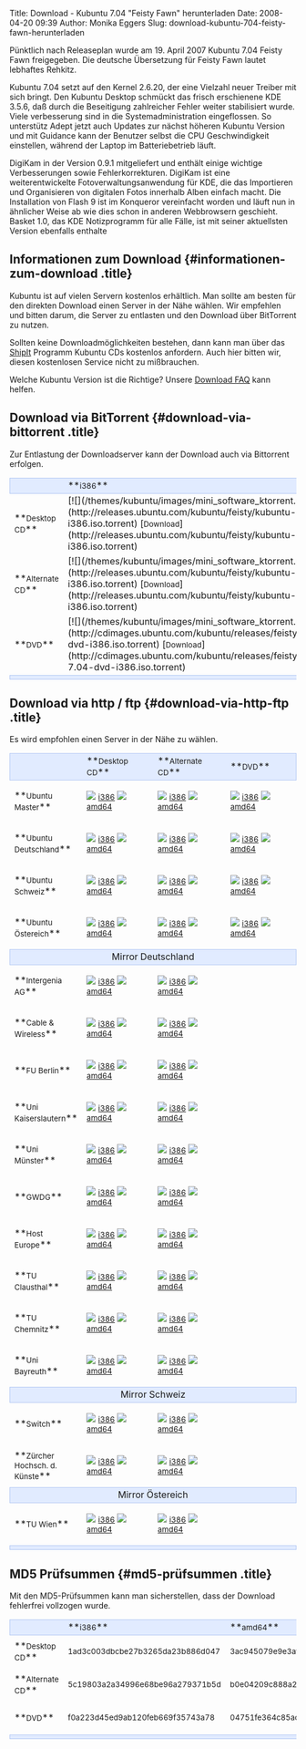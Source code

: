 Title: Download - Kubuntu 7.04 "Feisty Fawn" herunterladen
Date: 2008-04-20 09:39
Author: Monika Eggers
Slug: download-kubuntu-704-feisty-fawn-herunterladen

Pünktlich nach Releaseplan wurde am 19. April 2007 Kubuntu 7.04 Feisty
Fawn freigegeben. Die deutsche Übersetzung für Feisty Fawn lautet
lebhaftes Rehkitz.

Kubuntu 7.04 setzt auf den Kernel 2.6.20, der eine Vielzahl neuer
Treiber mit sich bringt. Den Kubuntu Desktop schmückt das frisch
erschienene KDE 3.5.6, daß durch die Beseitigung zahlreicher Fehler
weiter stabilisiert wurde. Viele verbesserung sind in die
Systemadministration eingeflossen. So unterstütz Adept jetzt auch
Updates zur nächst höheren Kubuntu Version und mit Guidance kann der
Benutzer selbst die CPU Geschwindigkeit einstellen, während der Laptop
im Batteriebetrieb läuft.


DigiKam in der Version 0.9.1 mitgeliefert und enthält einige wichtige
Verbesserungen sowie Fehlerkorrekturen. DigiKam ist eine
weiterentwickelte Fotoverwaltungsanwendung für KDE, die das Importieren
und Organisieren von digitalen Fotos innerhalb Alben einfach macht. Die
Installation von Flash 9 ist im Konqueror vereinfacht worden und läuft
nun in ähnlicher Weise ab wie dies schon in anderen Webbrowsern
geschieht. Basket 1.0, das KDE Notizprogramm für alle Fälle, ist mit
seiner aktuellsten Version ebenfalls enthalte


Informationen zum Download {#informationen-zum-download .title}
--------------------------


Kubuntu ist auf vielen Servern kostenlos erhältlich. Man sollte am
besten für den direkten Download einen Server in der Nähe wählen. Wir
empfehlen und bitten darum, die Server zu entlasten und den Download
über BitTorrent zu nutzen.


Sollten keine Downloadmöglichkeiten bestehen, dann kann man über das
[ShipIt](https://shipit.kubuntu.org/ "ShipIt") Programm Kubuntu CDs
kostenlos anfordern. Auch hier bitten wir, diesen kostenlosen Service
nicht zu mißbrauchen. 


Welche Kubuntu Version ist die Richtige? Unsere [Download
FAQ](/download/faq "Download FAQ") kann helfen.


Download via BitTorrent {#download-via-bittorrent .title}
-----------------------


Zur Entlastung der Downloadserver kann der Download auch via Bittorrent
erfolgen.


<table width="500" cellpadding="2" cellspacing="2">


<tbody>


<tr style="background-color:#e1ebff;border: solid 1px #b3c8f3;">


<td width="200" align="left">
</td>


<td width="150" align="left">
**<small>i386</small>**

</td>


<td width="150" align="left">
**<small>amd64</small>**

</td>


</tr>


<tr class="even">


<td>
**<small>Desktop CD</small>**

</td>


<td>
[![](/themes/kubuntu/images/mini_software_ktorrent.png)](http://releases.ubuntu.com/kubuntu/feisty/kubuntu-7.04-desktop-i386.iso.torrent)
[<small>Download</small>](http://releases.ubuntu.com/kubuntu/feisty/kubuntu-7.04-desktop-i386.iso.torrent)

</td>


<td>
[![](/themes/kubuntu/images/mini_software_ktorrent.png)](http://releases.ubuntu.com/kubuntu/feisty/kubuntu-7.04-desktop-amd64.iso.torrent)
[<small>Download</small>](http://releases.ubuntu.com/kubuntu/feisty/kubuntu-7.04-desktop-amd64.iso.torrent)

</td>


</tr>


<tr class="odd">


<td>
**<small>Alternate CD</small>**

</td>


<td>
[![](/themes/kubuntu/images/mini_software_ktorrent.png)](http://releases.ubuntu.com/kubuntu/feisty/kubuntu-7.04-alternate-i386.iso.torrent)
[<small>Download</small>](http://releases.ubuntu.com/kubuntu/feisty/kubuntu-7.04-alternate-i386.iso.torrent)

</td>


<td>
[![](/themes/kubuntu/images/mini_software_ktorrent.png)](http://releases.ubuntu.com/kubuntu/feisty/kubuntu-7.04-alternate-amd64.iso.torrent)
[<small>Download</small>](http://releases.ubuntu.com/kubuntu/feisty/kubuntu-7.04-alternate-amd64.iso.torrent)

</td>


</tr>


<tr class="even">


<td>
**<small>DVD</small>**

</td>


<td>
[![](/themes/kubuntu/images/mini_software_ktorrent.png)](http://cdimages.ubuntu.com/kubuntu/releases/feisty/kubuntu-7.04-dvd-i386.iso.torrent)
[<small>Download</small>](http://cdimages.ubuntu.com/kubuntu/releases/feisty/release/kubuntu-7.04-dvd-i386.iso.torrent)

</td>


<td>
[![](/themes/kubuntu/images/mini_software_ktorrent.png)](http://cdimages.ubuntu.com/kubuntu/releases/feisty/kubuntu-7.04-dvd-amd64.iso.torrent)
[<small>Download</small>](http://cdimages.ubuntu.com/kubuntu/releases/feisty/release/kubuntu-7.04-dvd-amd64.iso.torrent)

</td>


</tr>


<tr style="background-color:#e1ebff;border: solid 1px #b3c8f3;">


<td colspan="4" align="left">
</td>


</tr>


</tbody>


</table>

  


Download via http / ftp {#download-via-http-ftp .title}
-----------------------


Es wird empfohlen einen Server in der Nähe zu wählen.


<table width="100%" cellpadding="2" cellspacing="2">


<tbody>


<tr style="background-color:#e1ebff;border: solid 1px #b3c8f3;">


<td align="left">
</td>


<td width="150" align="left">
**<small>Desktop CD</small>**

</td>


<td width="150" align="left">
**<small>Alternate CD</small>**

</td>


<td width="150" align="left">
**<small>DVD</small>**

</td>


</tr>


<tr class="even">


<td>
**<small>Ubuntu Master</small>**

</td>


<td>

[![](/themes/kubuntu/images/mini_download.png)](http://releases.ubuntu.com/kubuntu/feisty/kubuntu-7.04-desktop-i386.iso)
[<small>i386</small>](http://releases.ubuntu.com/kubuntu/feisty/kubuntu-7.04-desktop-i386.iso)
[![](/themes/kubuntu/images/mini_download.png)](http://releases.ubuntu.com/kubuntu/feisty/kubuntu-7.04-desktop-amd64.iso)
[<small>amd64</small>](http://releases.ubuntu.com/kubuntu/feisty/kubuntu-7.04-desktop-amd64.iso)


</td>


<td>

[![](/themes/kubuntu/images/mini_download.png)](http://releases.ubuntu.com/kubuntu/feisty/kubuntu-7.04-alternate-i386.iso)
[<small>i386</small>](http://releases.ubuntu.com/kubuntu/feisty/kubuntu-7.04-alternate-i386.iso)
[![](/themes/kubuntu/images/mini_download.png)](http://releases.ubuntu.com/kubuntu/feisty/kubuntu-7.04-alternate-amd64.iso)
[<small>amd64</small>](http://releases.ubuntu.com/kubuntu/feisty/kubuntu-7.04-alternate-amd64.iso)


</td>


<td>

[![](/themes/kubuntu/images/mini_download.png)](http://cdimages.ubuntu.com/kubuntu/releases/feisty/release/kubuntu-7.04-dvd-i386.iso)
[<small>i386</small>](http://cdimages.ubuntu.com/kubuntu/releases/feisty/release/kubuntu-7.04-dvd-i386.iso)
[![](/themes/kubuntu/images/mini_download.png)](http://cdimages.ubuntu.com/kubuntu/releases/feisty/release/kubuntu-7.04-dvd-amd64.iso)
[<small>amd64</small>](http://cdimages.ubuntu.com/kubuntu/releases/feisty/release/kubuntu-7.04-dvd-amd64.iso)


</td>


</tr>


<tr class="odd">


<td>
**<small>Ubuntu Deutschland</small>**

</td>


<td>

[![](/themes/kubuntu/images/mini_download.png)](http://de.releases.ubuntu.com/kubuntu/feisty/kubuntu-7.04-desktop-i386.iso)
[<small>i386</small>](http://de.releases.ubuntu.com/kubuntu/feisty/kubuntu-7.04-desktop-i386.iso)
[![](/themes/kubuntu/images/mini_download.png)](http://de.releases.ubuntu.com/kubuntu/feisty/kubuntu-7.04-desktop-amd64.iso)
[<small>amd64</small>](http://de.releases.ubuntu.com/kubuntu/feisty/kubuntu-7.04-desktop-amd64.iso)


</td>


<td>

[![](/themes/kubuntu/images/mini_download.png)](http://de.releases.ubuntu.com/kubuntu/feisty/kubuntu-7.04-alternate-i386.iso)
[<small>i386</small>](http://de.releases.ubuntu.com/kubuntu/feisty/kubuntu-7.04-alternate-i386.iso)
[![](/themes/kubuntu/images/mini_download.png)](http://de.releases.ubuntu.com/kubuntu/feisty/kubuntu-7.04-alternate-amd64.iso)
[<small>amd64</small>](http://de.releases.ubuntu.com/kubuntu/feisty/kubuntu-7.04-alternate-amd64.iso)


</td>


<td>

[![](/themes/kubuntu/images/mini_download.png)](http://de.cdimages.ubuntu.com/kubuntu/releases/feisty/release/kubuntu-7.04-dvd-i386.iso)
[<small>i386</small>](http://de.cdimages.ubuntu.com/kubuntu/releases/feisty/release/kubuntu-7.04-dvd-i386.iso)
[![](/themes/kubuntu/images/mini_download.png)](http://de.cdimages.ubuntu.com/kubuntu/releases/feisty/release/kubuntu-7.04-dvd-amd64.iso)
[<small>amd64</small>](http://de.cdimages.ubuntu.com/kubuntu/releases/feisty/release/kubuntu-7.04-dvd-amd64.iso)


</td>


</tr>


<tr class="even">


<td>
**<small>Ubuntu Schweiz</small>**

</td>


<td>

[![](/themes/kubuntu/images/mini_download.png)](http://ch.releases.ubuntu.com/kubuntu/feisty/kubuntu-7.04-desktop-i386.iso)
[<small>i386</small>](http://ch.releases.ubuntu.com/kubuntu/feisty/kubuntu-7.04-desktop-i386.iso)
[![](/themes/kubuntu/images/mini_download.png)](http://ch.releases.ubuntu.com/kubuntu/feisty/kubuntu-7.04-desktop-amd64.iso)
[<small>amd64</small>](http://ch.releases.ubuntu.com/kubuntu/feisty/kubuntu-7.04-desktop-amd64.iso)


</td>


<td>

[![](/themes/kubuntu/images/mini_download.png)](http://ch.releases.ubuntu.com/kubuntu/feisty/kubuntu-7.04-alternate-i386.iso)
[<small>i386</small>](http://ch.releases.ubuntu.com/kubuntu/feisty/kubuntu-7.04-alternate-i386.iso)
[![](/themes/kubuntu/images/mini_download.png)](http://ch.releases.ubuntu.com/kubuntu/feisty/kubuntu-7.04-alternate-amd64.iso)
[<small>amd64</small>](http://ch.releases.ubuntu.com/kubuntu/feisty/kubuntu-7.04-alternate-amd64.iso)


</td>


<td>

[![](/themes/kubuntu/images/mini_download.png)](http://ch.cdimages.ubuntu.com/kubuntu/releases/feisty/release/kubuntu-7.04-dvd-i386.iso)
[<small>i386</small>](http://ch.cdimages.ubuntu.com/kubuntu/releases/feisty/release/kubuntu-7.04-dvd-i386.iso)
[![](/themes/kubuntu/images/mini_download.png)](http://ch.cdimages.ubuntu.com/kubuntu/releases/feisty/release/kubuntu-7.04-dvd-amd64.iso)
[<small>amd64</small>](http://ch.cdimages.ubuntu.com/kubuntu/releases/feisty/release/kubuntu-7.04-dvd-amd64.iso)


</td>


</tr>


<tr class="odd">


<td>
**<small>Ubuntu Östereich</small>**

</td>


<td>

[![](/themes/kubuntu/images/mini_download.png)](http://at.releases.ubuntu.com/kubuntu/feisty/kubuntu-7.04-desktop-i386.iso)
[<small>i386</small>](http://at.releases.ubuntu.com/kubuntu/feisty/kubuntu-7.04-desktop-i386.iso)
[![](/themes/kubuntu/images/mini_download.png)](http://at.releases.ubuntu.com/kubuntu/feisty/kubuntu-7.04-desktop-amd64.iso)
[<small>amd64</small>](http://at.releases.ubuntu.com/kubuntu/feisty/kubuntu-7.04-desktop-amd64.iso)


</td>


<td>

[![](/themes/kubuntu/images/mini_download.png)](http://at.releases.ubuntu.com/kubuntu/feisty/kubuntu-7.04-alternate-i386.iso)
[<small>i386</small>](http://at.releases.ubuntu.com/kubuntu/feisty/kubuntu-7.04-alternate-i386.iso)
[![](/themes/kubuntu/images/mini_download.png)](http://at.releases.ubuntu.com/kubuntu/feisty/kubuntu-7.04-alternate-amd64.iso)
[<small>amd64</small>](http://at.releases.ubuntu.com/kubuntu/feisty/kubuntu-7.04-alternate-amd64.iso)


</td>


<td>

[![](/themes/kubuntu/images/mini_download.png)](http://at.cdimages.ubuntu.com/kubuntu/releases/feisty/release/kubuntu-7.04-dvd-i386.iso)
[<small>i386</small>](http://at.cdimages.ubuntu.com/kubuntu/releases/feisty/release/kubuntu-7.04-dvd-i386.iso)
[![](/themes/kubuntu/images/mini_download.png)](http://at.cdimages.ubuntu.com/kubuntu/releases/feisty/release/kubuntu-7.04-dvd-amd64.iso)
[<small>amd64</small>](http://at.cdimages.ubuntu.com/kubuntu/releases/feisty/release/kubuntu-7.04-dvd-amd64.iso)


</td>


</tr>


<tr style="background-color:#e1ebff;border: solid 1px #b3c8f3;">


<td colspan="4" align="center">
Mirror Deutschland

</td>


</tr>


<tr class="even">


<td>
**<small>Intergenia AG</small>**

</td>


<td>

[![](/themes/kubuntu/images/mini_download.png)](http://ubuntu.intergenia.de/releases/kubuntu/feisty/kubuntu-7.04-desktop-i386.iso)
[<small>i386</small>](http://ubuntu.intergenia.de/releases/kubuntu/feisty/kubuntu-7.04-desktop-i386.iso)
[![](/themes/kubuntu/images/mini_download.png)](http://ubuntu.intergenia.de/releases/kubuntu/feisty/kubuntu-7.04-desktop-amd64.iso)
[<small>amd64</small>](http://ubuntu.intergenia.de/releases/kubuntu/feisty/kubuntu-7.04-desktop-amd64.iso)


</td>


<td>

[![](/themes/kubuntu/images/mini_download.png)](http://ubuntu.intergenia.de/releases/kubuntu/feisty/kubuntu-7.04-alternate-i386.iso)
[<small>i386</small>](http://ubuntu.intergenia.de/releases/kubuntu/feisty/kubuntu-7.04-alternate-i386.iso)
[![](/themes/kubuntu/images/mini_download.png)](http://ubuntu.intergenia.de/releases/kubuntu/feisty/kubuntu-7.04-alternate-amd64.iso)
[<small>amd64</small>](http://ubuntu.intergenia.de/releases/kubuntu/feisty/kubuntu-7.04-alternate-amd64.iso)


</td>


<td>


</td>


</tr>


<tr class="odd">


<td>
**<small>Cable & Wireless</small>**

</td>


<td>

[![](/themes/kubuntu/images/mini_download.png)](http://ftp.cw.net/pub/linux/ftp.ubuntu.com/releases/kubuntu/feisty/kubuntu-7.04-desktop-i386.iso)
[<small>i386</small>](http://ftp.cw.net/pub/linux/ftp.ubuntu.com/releases/kubuntu/feisty/kubuntu-7.04-desktop-i386.iso)
[![](/themes/kubuntu/images/mini_download.png)](http://ftp.cw.net/pub/linux/ftp.ubuntu.com/releases/kubuntu/feisty/kubuntu-7.04-desktop-amd64.iso)
[<small>amd64</small>](http://ftp.cw.net/pub/linux/ftp.ubuntu.com/releases/kubuntu/feisty/kubuntu-7.04-desktop-amd64.iso)


</td>


<td>

[![](/themes/kubuntu/images/mini_download.png)](http://ftp.cw.net/pub/linux/ftp.ubuntu.com/releases/kubuntu/feisty/kubuntu-7.04-alternate-i386.iso)
[<small>i386</small>](http://ftp.cw.net/pub/linux/ftp.ubuntu.com/releases/kubuntu/feisty/kubuntu-7.04-alternate-i386.iso)
[![](/themes/kubuntu/images/mini_download.png)](http://ftp.cw.net/pub/linux/ftp.ubuntu.com/releases/kubuntu/feisty/kubuntu-7.04-alternate-amd64.iso)
[<small>amd64</small>](http://ftp.cw.net/pub/linux/ftp.ubuntu.com/releases/kubuntu/feisty/kubuntu-7.04-alternate-amd64.iso)


</td>


<td>


</td>


</tr>


<tr class="even">


<td>
**<small>FU Berlin</small>**

</td>


<td>

[![](/themes/kubuntu/images/mini_download.png)](ftp://ftp.fu-berlin.de/linux/ubuntu/releases/kubuntu/feisty/kubuntu-7.04-desktop-i386.iso)
[<small>i386</small>](ftp://ftp.fu-berlin.de/linux/ubuntu/releases/kubuntu/feisty/kubuntu-7.04-desktop-i386.iso)
[![](/themes/kubuntu/images/mini_download.png)](ftp://ftp.fu-berlin.de/linux/ubuntu/releases/kubuntu/feisty/kubuntu-7.04-desktop-amd64.iso)
[<small>amd64</small>](ftp://ftp.fu-berlin.de/linux/ubuntu/releases/kubuntu/feisty/kubuntu-7.04-desktop-amd64.iso)


</td>


<td>

[![](/themes/kubuntu/images/mini_download.png)](ftp://ftp.fu-berlin.de/linux/ubuntu/releases/kubuntu/feisty/kubuntu-7.04-alternate-i386.iso)
[<small>i386</small>](ftp://ftp.fu-berlin.de/linux/ubuntu/releases/kubuntu/feisty/kubuntu-7.04-alternate-i386.iso)
[![](/themes/kubuntu/images/mini_download.png)](ftp://ftp.fu-berlin.de/linux/ubuntu/releases/kubuntu/feisty/kubuntu-7.04-alternate-amd64.iso)
[<small>amd64</small>](ftp://ftp.fu-berlin.de/linux/ubuntu/releases/kubuntu/feisty/kubuntu-7.04-alternate-amd64.iso)


</td>


<td>


</td>


</tr>


<tr class="odd">


<td>
**<small>Uni Kaiserslautern</small>**

</td>


<td>

[![](/themes/kubuntu/images/mini_download.png)](http://ftp.uni-kl.de/pub/linux/ubuntu.iso/kubuntu/feisty/kubuntu-7.04-desktop-i386.iso)
[<small>i386</small>](http://ftp.uni-kl.de/pub/linux/ubuntu.iso/kubuntu/feisty/kubuntu-7.04-desktop-i386.iso)
[![](/themes/kubuntu/images/mini_download.png)](http://ftp.uni-kl.de/pub/linux/ubuntu.iso/kubuntu/feisty/kubuntu-7.04-desktop-amd64.iso)
[<small>amd64</small>](http://ftp.uni-kl.de/pub/linux/ubuntu.iso/kubuntu/feisty/kubuntu-7.04-desktop-amd64.iso)


</td>


<td>

[![](/themes/kubuntu/images/mini_download.png)](http://ftp.uni-kl.de/pub/linux/ubuntu.iso/kubuntu/feisty/kubuntu-7.04-alternate-i386.iso)
[<small>i386</small>](http://ftp.uni-kl.de/pub/linux/ubuntu.iso/kubuntu/feisty/kubuntu-7.04-alternate-i386.iso)
[![](/themes/kubuntu/images/mini_download.png)](http://ftp.uni-kl.de/pub/linux/ubuntu.iso/kubuntu/feisty/kubuntu-7.04-alternate-amd64.iso)
[<small>amd64</small>](http://ftp.uni-kl.de/pub/linux/ubuntu.iso/kubuntu/feisty/kubuntu-7.04-alternate-amd64.iso)


</td>


<td>


</td>


</tr>


<tr class="even">


<td>
**<small>Uni Münster</small>**

</td>


<td>

[![](/themes/kubuntu/images/mini_download.png)](http://ftp.uni-muenster.de/pub/mirrors/ftp.ubuntu.com/releases/kubuntu/feisty/kubuntu-7.04-desktop-i386.iso)
[<small>i386</small>](http://ftp.uni-muenster.de/pub/mirrors/ftp.ubuntu.com/releases/kubuntu/feisty/kubuntu-7.04-desktop-i386.iso)
[![](/themes/kubuntu/images/mini_download.png)](http://ftp.uni-muenster.de/pub/mirrors/ftp.ubuntu.com/releases/kubuntu/feisty/kubuntu-7.04-desktop-amd64.iso)
[<small>amd64</small>](http://ftp.uni-muenster.de/pub/mirrors/ftp.ubuntu.com/releases/kubuntu/feisty/kubuntu-7.04-desktop-amd64.iso)


</td>


<td>

[![](/themes/kubuntu/images/mini_download.png)](http://ftp.uni-muenster.de/pub/mirrors/ftp.ubuntu.com/releases/kubuntu/feisty/kubuntu-7.04-alternate-i386.iso)
[<small>i386</small>](http://ftp.uni-muenster.de/pub/mirrors/ftp.ubuntu.com/releases/kubuntu/feisty/kubuntu-7.04-alternate-i386.iso)
[![](/themes/kubuntu/images/mini_download.png)](http://ftp.uni-muenster.de/pub/mirrors/ftp.ubuntu.com/releases/kubuntu/feisty/kubuntu-7.04-alternate-amd64.iso)
[<small>amd64</small>](http://ftp.uni-muenster.de/pub/mirrors/ftp.ubuntu.com/releases/kubuntu/feisty/kubuntu-7.04-alternate-amd64.iso)


</td>


<td>


</td>


</tr>


<tr class="odd">


<td>
**<small>GWDG</small>**

</td>


<td>

[![](/themes/kubuntu/images/mini_download.png)](http://ftp5.gwdg.de/pub/linux/debian/ubuntu/iso/kubuntu/feisty/kubuntu-7.04-desktop-i386.iso)
[<small>i386</small>](http://ftp5.gwdg.de/pub/linux/debian/ubuntu/iso/kubuntu/feisty/kubuntu-7.04-desktop-i386.iso)
[![](/themes/kubuntu/images/mini_download.png)](http://ftp5.gwdg.de/pub/linux/debian/ubuntu/iso/kubuntu/feisty/kubuntu-7.04-desktop-amd64.iso)
[<small>amd64</small>](http://ftp5.gwdg.de/pub/linux/debian/ubuntu/iso/kubuntu/feisty/kubuntu-7.04-desktop-amd64.iso)


</td>


<td>

[![](/themes/kubuntu/images/mini_download.png)](http://ftp5.gwdg.de/pub/linux/debian/ubuntu/iso/kubuntu/feisty/kubuntu-7.04-alternate-i386.iso)
[<small>i386</small>](http://ftp5.gwdg.de/pub/linux/debian/ubuntu/iso/kubuntu/feisty/kubuntu-7.04-alternate-i386.iso)
[![](/themes/kubuntu/images/mini_download.png)](http://ftp5.gwdg.de/pub/linux/debian/ubuntu/iso/kubuntu/feisty/kubuntu-7.04-alternate-amd64.iso)
[<small>amd64</small>](http://ftp5.gwdg.de/pub/linux/debian/ubuntu/iso/kubuntu/feisty/kubuntu-7.04-alternate-amd64.iso)


</td>


<td>


</td>


</tr>


<tr class="even">


<td>
**<small>Host Europe</small>**

</td>


<td>

[![](/themes/kubuntu/images/mini_download.png)](http://ftp.hosteurope.de/mirror/releases.ubuntu.com/kubuntu/feisty/kubuntu-7.04-desktop-i386.iso)
[<small>i386</small>](http://ftp.hosteurope.de/mirror/releases.ubuntu.com/kubuntu/feisty/kubuntu-7.04-desktop-i386.iso)
[![](/themes/kubuntu/images/mini_download.png)](http://ftp.hosteurope.de/mirror/releases.ubuntu.com/kubuntu/feisty/kubuntu-7.04-desktop-amd64.iso)
[<small>amd64</small>](http://ftp.hosteurope.de/mirror/releases.ubuntu.com/kubuntu/feisty/kubuntu-7.04-desktop-amd64.iso)


</td>


<td>

[![](/themes/kubuntu/images/mini_download.png)](http://ftp.hosteurope.de/mirror/releases.ubuntu.com/kubuntu/feisty/kubuntu-7.04-alternate-i386.iso)
[<small>i386</small>](http://ftp.hosteurope.de/mirror/releases.ubuntu.com/kubuntu/feisty/kubuntu-7.04-alternate-i386.iso)
[![](/themes/kubuntu/images/mini_download.png)](http://ftp.hosteurope.de/mirror/releases.ubuntu.com/kubuntu/feisty/kubuntu-7.04-alternate-amd64.iso)
[<small>amd64</small>](http://ftp.hosteurope.de/mirror/releases.ubuntu.com/kubuntu/feisty/kubuntu-7.04-alternate-amd64.iso)


</td>


<td>


</td>


</tr>


<tr class="odd">


<td>
**<small>TU Clausthal</small>**

</td>


<td>

[![](/themes/kubuntu/images/mini_download.png)](http://ftp.tu-clausthal.de/ftp/mirror/ubuntu/releases/kubuntu/feisty/kubuntu-7.04-desktop-i386.iso)
[<small>i386</small>](http://ftp.tu-clausthal.de/ftp/mirror/ubuntu/releases/kubuntu/feisty/kubuntu-7.04-desktop-i386.iso)
[![](/themes/kubuntu/images/mini_download.png)](http://ftp.tu-clausthal.de/ftp/mirror/ubuntu/releases/kubuntu/feisty/kubuntu-7.04-desktop-amd64.iso)
[<small>amd64</small>](http://ftp.tu-clausthal.de/ftp/mirror/ubuntu/releases/kubuntu/feisty/kubuntu-7.04-desktop-amd64.iso)


</td>


<td>

[![](/themes/kubuntu/images/mini_download.png)](http://ftp.tu-clausthal.de/ftp/mirror/ubuntu/releases/kubuntu/feisty/kubuntu-7.04-alternate-i386.iso)
[<small>i386</small>](http://ftp.tu-clausthal.de/ftp/mirror/ubuntu/releases/kubuntu/feisty/kubuntu-7.04-alternate-i386.iso)
[![](/themes/kubuntu/images/mini_download.png)](http://ftp.tu-clausthal.de/ftp/mirror/ubuntu/releases/kubuntu/feisty/kubuntu-7.04-alternate-amd64.iso)
[<small>amd64</small>](http://ftp.tu-clausthal.de/ftp/mirror/ubuntu/releases/kubuntu/feisty/kubuntu-7.04-alternate-amd64.iso)


</td>


<td>


</td>


</tr>


<tr class="even">


<td>
**<small>TU Chemnitz</small>**

</td>


<td>

[![](/themes/kubuntu/images/mini_download.png)](http://ftp.tu-chemnitz.de/pub/linux/ubuntu-releases/kubuntu/feisty/kubuntu-7.04-desktop-i386.iso)
[<small>i386</small>](http://ftp.tu-chemnitz.de/pub/linux/ubuntu-releases/kubuntu/feisty/kubuntu-7.04-desktop-i386.iso)
[![](/themes/kubuntu/images/mini_download.png)](http://ftp.tu-chemnitz.de/pub/linux/ubuntu-releases/kubuntu/feisty/kubuntu-7.04-desktop-amd64.iso)
[<small>amd64</small>](http://ftp.tu-chemnitz.de/pub/linux/ubuntu-releases/kubuntu/feisty/kubuntu-7.04-desktop-amd64.iso)


</td>


<td>

[![](/themes/kubuntu/images/mini_download.png)](http://ftp.tu-chemnitz.de/pub/linux/ubuntu-releases/kubuntu/feisty/kubuntu-7.04-alternate-i386.iso)
[<small>i386</small>](http://ftp.tu-chemnitz.de/pub/linux/ubuntu-releases/kubuntu/feisty/kubuntu-7.04-alternate-i386.iso)
[![](/themes/kubuntu/images/mini_download.png)](http://ftp.tu-chemnitz.de/pub/linux/ubuntu-releases/kubuntu/feisty/kubuntu-7.04-alternate-amd64.iso)
[<small>amd64</small>](http://ftp.tu-chemnitz.de/pub/linux/ubuntu-releases/kubuntu/feisty/kubuntu-7.04-alternate-amd64.iso)


</td>


<td>


</td>


</tr>


<tr class="odd">


<td>
**<small>Uni Bayreuth</small>**

</td>


<td>

[![](/themes/kubuntu/images/mini_download.png)](http://ftp.uni-bayreuth.de/linux/ubuntu/releases/kubuntu/feisty/kubuntu-7.04-desktop-i386.iso)
[<small>i386</small>](http://ftp.uni-bayreuth.de/linux/ubuntu/releases/kubuntu/feisty/kubuntu-7.04-desktop-i386.iso)
[![](/themes/kubuntu/images/mini_download.png)](http://ftp.uni-bayreuth.de/linux/ubuntu/releases/kubuntu/feisty/kubuntu-7.04-desktop-amd64.iso)
[<small>amd64</small>](http://ftp.uni-bayreuth.de/linux/ubuntu/releases/kubuntu/feisty/kubuntu-7.04-desktop-amd64.iso)


</td>


<td>

[![](/themes/kubuntu/images/mini_download.png)](http://ftp.uni-bayreuth.de/linux/ubuntu/releases/kubuntu/feisty/kubuntu-7.04-alternate-i386.iso)
[<small>i386</small>](http://ftp.uni-bayreuth.de/linux/ubuntu/releases/kubuntu/feisty/kubuntu-7.04-alternate-i386.iso)
[![](/themes/kubuntu/images/mini_download.png)](http://ftp.uni-bayreuth.de/linux/ubuntu/releases/kubuntu/feisty/kubuntu-7.04-alternate-amd64.iso)
[<small>amd64</small>](http://ftp.uni-bayreuth.de/linux/ubuntu/releases/kubuntu/feisty/kubuntu-7.04-alternate-amd64.iso)


</td>


<td>


</td>


</tr>


<tr style="background-color:#e1ebff;border: solid 1px #b3c8f3;">


<td colspan="4" align="center">
Mirror Schweiz

</td>


</tr>


<tr class="even">


<td>
**<small>Switch</small>**

</td>


<td>

[![](/themes/kubuntu/images/mini_download.png)](http://ubuntu.gds.tuwien.ac.at/cdimage/releases/kubuntu/feisty/kubuntu-7.04-desktop-i386.iso)
[<small>i386</small>](http://ubuntu.gds.tuwien.ac.at/cdimage/releases/kubuntu/feisty/kubuntu-7.04-desktop-i386.iso)
[![](/themes/kubuntu/images/mini_download.png)](http://ubuntu.gds.tuwien.ac.at/cdimage/releases/kubuntu/feisty/kubuntu-7.04-desktop-amd64.iso)
[<small>amd64</small>](http://ubuntu.gds.tuwien.ac.at/cdimage/releases/kubuntu/feisty/kubuntu-7.04-desktop-amd64.iso)


</td>


<td>

[![](/themes/kubuntu/images/mini_download.png)](http://ubuntu.gds.tuwien.ac.at/cdimage/releases/kubuntu/feisty/kubuntu-7.04-alternate-i386.iso)
[<small>i386</small>](http://ubuntu.gds.tuwien.ac.at/cdimage/releases/kubuntu/feisty/kubuntu-7.04-alternate-i386.iso)
[![](/themes/kubuntu/images/mini_download.png)](http://ubuntu.gds.tuwien.ac.at/cdimage/releases/kubuntu/feisty/kubuntu-7.04-alternate-amd64.iso)
[<small>amd64</small>](http://ubuntu.gds.tuwien.ac.at/cdimage/releases/kubuntu/feisty/kubuntu-7.04-alternate-amd64.iso)


</td>


<td>


</td>


</tr>


<tr class="odd">


<td>
**<small>Zürcher Hochsch. d. Künste</small>**

</td>


<td>

[![](/themes/kubuntu/images/mini_download.png)](http://ubuntu.gds.tuwien.ac.at/cdimage/releases/kubuntu/feisty/kubuntu-7.04-desktop-i386.iso)
[<small>i386</small>](http://ubuntu.gds.tuwien.ac.at/cdimage/releases/kubuntu/feisty/kubuntu-7.04-desktop-i386.iso)
[![](/themes/kubuntu/images/mini_download.png)](http://ubuntu.gds.tuwien.ac.at/cdimage/releases/kubuntu/feisty/kubuntu-7.04-desktop-amd64.iso)
[<small>amd64</small>](http://ubuntu.gds.tuwien.ac.at/cdimage/releases/kubuntu/feisty/kubuntu-7.04-desktop-amd64.iso)


</td>


<td>

[![](/themes/kubuntu/images/mini_download.png)](http://ubuntu.gds.tuwien.ac.at/cdimage/releases/kubuntu/feisty/kubuntu-7.04-alternate-i386.iso)
[<small>i386</small>](http://ubuntu.gds.tuwien.ac.at/cdimage/releases/kubuntu/feisty/kubuntu-7.04-alternate-i386.iso)
[![](/themes/kubuntu/images/mini_download.png)](http://ubuntu.gds.tuwien.ac.at/cdimage/releases/kubuntu/feisty/kubuntu-7.04-alternate-amd64.iso)
[<small>amd64</small>](http://ubuntu.gds.tuwien.ac.at/cdimage/releases/kubuntu/feisty/kubuntu-7.04-alternate-amd64.iso)


</td>


<td>


</td>


</tr>


<tr style="background-color:#e1ebff;border: solid 1px #b3c8f3;">


<td colspan="4" align="center">
Mirror Östereich

</td>


</tr>


<tr class="even">


<td>
**<small>TU Wien</small>**

</td>


<td>

[![](/themes/kubuntu/images/mini_download.png)](http://ubuntu.gds.tuwien.ac.at/cdimage/releases/kubuntu/feisty/kubuntu-7.04-desktop-i386.iso)
[<small>i386</small>](http://ubuntu.gds.tuwien.ac.at/cdimage/releases/kubuntu/feisty/kubuntu-7.04-desktop-i386.iso)
[![](/themes/kubuntu/images/mini_download.png)](http://ubuntu.gds.tuwien.ac.at/cdimage/releases/kubuntu/feisty/kubuntu-7.04-desktop-amd64.iso)
[<small>amd64</small>](http://ubuntu.gds.tuwien.ac.at/cdimage/releases/kubuntu/feisty/kubuntu-7.04-desktop-amd64.iso)


</td>


<td>

[![](/themes/kubuntu/images/mini_download.png)](http://ubuntu.gds.tuwien.ac.at/cdimage/releases/kubuntu/feisty/kubuntu-7.04-alternate-i386.iso)
[<small>i386</small>](http://ubuntu.gds.tuwien.ac.at/cdimage/releases/kubuntu/feisty/kubuntu-7.04-alternate-i386.iso)
[![](/themes/kubuntu/images/mini_download.png)](http://ubuntu.gds.tuwien.ac.at/cdimage/releases/kubuntu/feisty/kubuntu-7.04-alternate-amd64.iso)
[<small>amd64</small>](http://ubuntu.gds.tuwien.ac.at/cdimage/releases/kubuntu/feisty/kubuntu-7.04-alternate-amd64.iso)


</td>


<td>


</td>


</tr>


<tr style="background-color:#e1ebff;border: solid 1px #b3c8f3;">


<td colspan="4" align="center">
</td>


</tr>


</tbody>


</table>

  


MD5 Prüfsummen {#md5-prüfsummen .title}
--------------


Mit den MD5-Prüfsummen kann man sicherstellen, dass der Download
fehlerfrei vollzogen wurde.


<table width="100%" cellpadding="2" cellspacing="2">


<tbody>


<tr style="background-color:#e1ebff;border: solid 1px #b3c8f3;">


<td align="left">
</td>


<td width="200" align="left">
**<small>i386</small>**

</td>


<td width="200" align="left">
**<small>amd64</small>**

</td>


<td width="80" align="left">
**<small>MD5/GPG</small>**

</td>


</tr>


<tr class="even">


<td>
**<small>Desktop CD</small>**

</td>


<td>
<small>1ad3c003dbcbe27b3265da23b886d047</small>

</td>


<td>
<small>3ac945079e9e3afd1e65f577edef1aca</small>

</td>


<td>

[![](/themes/kubuntu/images/mini_download.png)](http://releases.ubuntu.com/kubuntu/feisty/MD5SUMS) /  
[![](/themes/kubuntu/images/mini_download.png)](http://releases.ubuntu.com/kubuntu/feisty/MD5SUMS.gpg)


</td>


</tr>


<tr class="odd">


<td>
**<small>Alternate CD</small>**

</td>


<td>
<small>5c19803a2a34996e68be96a279371b5d</small>

</td>


<td>
<small>b0e04209c888a2bde16e3fecdb71cde9</small>

</td>


<td>

[![](/themes/kubuntu/images/mini_download.png)](http://releases.ubuntu.com/kubuntu/feisty/MD5SUMS) /  
[![](/themes/kubuntu/images/mini_download.png)](http://releases.ubuntu.com/kubuntu/feisty/MD5SUMS.gpg)


</td>


</tr>


<tr class="even">


<td>
**<small>DVD</small>**

</td>


<td>
<small>f0a223d45ed9ab120feb669f35743a78</small>

</td>


<td>
<small>04751fe364c85ac0ad8feefeeceff39f</small>

</td>


<td>

[![](/themes/kubuntu/images/mini_download.png)](http://cdimages.ubuntu.com/kubuntu/releases/feisty/release/MD5SUMS) /  
[![](/themes/kubuntu/images/mini_download.png)](http://cdimages.ubuntu.com/kubuntu/releases/feisty/release/MD5SUMS.gpg)


</td>


</tr>


<tr style="background-color:#e1ebff;border: solid 1px #b3c8f3;">


<td colspan="4" align="left">
</td>


</tr>


</tbody>


</table>


